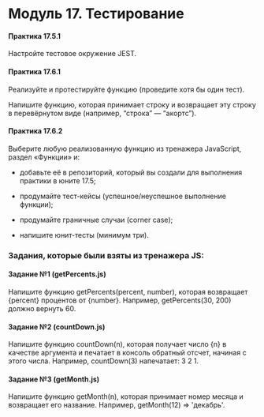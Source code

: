 # Модуль 17. Тестирование

#### Практика 17.5.1

Настройте тестовое окружение JEST.

#### Практика 17.6.1

Реализуйте и протестируйте функцию (проведите хотя бы один тест).

Напишите функцию, которая принимает строку и возвращает эту строку в перевёрнутом виде (например, “строка” — “акортс”).

#### Практика 17.6.2

Выберите любую реализованную функцию из тренажера JavaScript, раздел «Функции» и:

+ добавьте её в репозиторий, который вы создали для выполнения практики в юните 17.5;

+ продумайте тест-кейсы (успешное/неуспешное выполнение функции);

+ продумайте граничные случаи (corner case);

+ напишите юнит-тесты (минимум три).

### Задания, которые были взяты из тренажера JS:

#### Задание №1 (getPercents.js)

Напишите функцию getPercents(percent, number), которая возвращает {percent} процентов от {number}.
Например, getPercents(30, 200) должно вернуть 60.

#### Задание №2 (countDown.js)

Напишите функцию countDown(n), которая получает число {n} в качестве аргумента и печатает в консоль обратный отсчет, начиная с этого числа.
Например, countDown(3) напечатает: 3 2 1.

#### Задание №3 (getMonth.js)

Напишите функцию getMonth(n), которая принимает номер месяца и возвращает его название.
Например, getMonth(12) ⇒ 'декабрь'.
